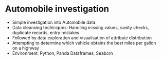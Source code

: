 # Automobile investigation
* Simple investigation into Automobile data
* Data cleansing techiniques: Handling missing values, sanity checks, duplicate records, entry mistakes
* Followed by data exploration and visualisation of attribute distribution
* Attempting to determine which vehicle obtains the best miles per gallon on a highway  
* Environment: Python, Panda Dataframes, Seaborn

